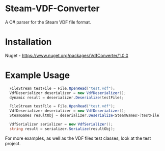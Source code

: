 # Steam-VDF-Converter
A C# parser for the Steam VDF file format.

# Installation
Nuget - https://www.nuget.org/packages/VdfConverter/1.0.0

# Example Usage

```c#
  FileStream testFile = File.OpenRead("test.vdf");
  VdfDeserializer deserializer = new VdfDeserializer();
  dynamic result = deserializer.Deserialize(testFile);

  FileStream testFile = File.OpenRead("test.vdf");
  VdfDeserializer deserializer = new VdfDeserializer();
  SteamGames resultObj = deserializer.Deserialize<SteamGames>(testFile);

  VdfSerializer serializer = new VdfSerializer();
  string result = serializer.Serialize(resultObj);
```

For more examples, as well as the VDF files test classes, look at the test project.
